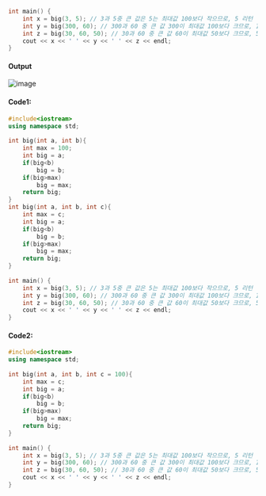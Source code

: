 
```cpp
int main() {
    int x = big(3, 5); // 3과 5중 큰 값은 5는 최대값 100보다 작으므로, 5 리턴 
    int y = big(300, 60); // 300과 60 중 큰 값 300이 최대값 100보다 크므로, 100리턴 
    int z = big(30, 60, 50); // 30과 60 중 큰 값 60이 최대값 50보다 크므로, 50리턴 
    cout << x << ' ' << y << ' ' << z << endl;
}
```

#### **Output**
![image](https://img1.daumcdn.net/thumb/R1280x0/?scode=mtistory2&fname=https%3A%2F%2Fk.kakaocdn.net%2Fdn%2FnB4Jg%2FbtqCvy7fP3I%2FBTLbhJ14JzzzvOOTznVRD0%2Fimg.png)

#### **Code1:**
```cpp
#include<iostream>
using namespace std;
 
int big(int a, int b){
    int max = 100;
    int big = a;
    if(big<b) 
        big = b;
    if(big>max) 
        big = max;
    return big;
}
int big(int a, int b, int c){
    int max = c;
    int big = a;
    if(big<b) 
        big = b;
    if(big>max) 
        big = max;
    return big;
}
 
int main() {
    int x = big(3, 5); // 3과 5중 큰 값은 5는 최대값 100보다 작으므로, 5 리턴 
    int y = big(300, 60); // 300과 60 중 큰 값 300이 최대값 100보다 크므로, 100리턴 
    int z = big(30, 60, 50); // 30과 60 중 큰 값 60이 최대값 50보다 크므로, 50리턴 
    cout << x << ' ' << y << ' ' << z << endl;
}
```

#### **Code2:**
```cpp
#include<iostream>
using namespace std;
 
int big(int a, int b, int c = 100){
    int max = c;
    int big = a;
    if(big<b) 
        big = b;
    if(big>max) 
        big = max;
    return big;
}
 
int main() {
    int x = big(3, 5); // 3과 5중 큰 값은 5는 최대값 100보다 작으므로, 5 리턴 
    int y = big(300, 60); // 300과 60 중 큰 값 300이 최대값 100보다 크므로, 100리턴 
    int z = big(30, 60, 50); // 30과 60 중 큰 값 60이 최대값 50보다 크므로, 50리턴 
    cout << x << ' ' << y << ' ' << z << endl;
}
```

